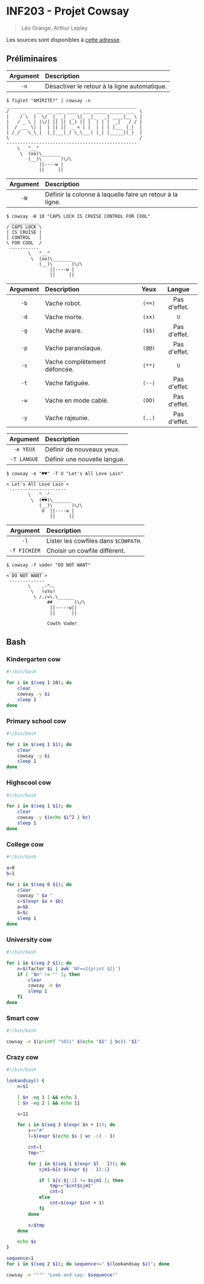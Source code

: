 # INF203 - Projet Cowsay
> Léo Grange, Arthur Lepley

Les sources sont disponibles à [cette adresse](https://github.com/ArtichOwO/INF203-Projet).

## Préliminaires

|Argument|Description|
|:-:|:-|
|`-n`|Désactiver le retour à la ligne automatique.|

```
$ figlet "AMIRITE?" | cowsay -n
________________________________________________
/     _    __  __ ___ ____  ___ _____ _____ ___  \
|    / \  |  \/  |_ _|  _ \|_ _|_   _| ____|__ \ |
|   / _ \ | |\/| || || |_) || |  | | |  _|   / / |
|  / ___ \| |  | || ||  _ < | |  | | | |___ |_|  |
| /_/   \_\_|  |_|___|_| \_\___| |_| |_____|(_)  |
\                                                /
------------------------------------------------
    \   ^__^
     \  (oo)\_______
        (__)\       )\/\
            ||----w |
            ||     ||
```

|Argument|Description|
|:-:|:-|
|`-W`|Définir la colonne à laquelle faire un retour à la ligne.|

```
$ cowsay -W 10 "CAPS LOCK IS CRUISE CONTROL FOR COOL"
 ___________
/ CAPS LOCK \
| IS CRUISE |
| CONTROL   |
\ FOR COOL  /
 -----------
        \   ^__^
         \  (oo)\_______
            (__)\       )\/\
                ||----w |
                ||     ||
```

|Argument|Description|Yeux|Langue|
|:-:|:-|:-:|:-:|
|`-b`|Vache robot.|`(==)`|Pas d'effet.|
|`-d`|Vache morte.|`(xx)`|`U`|
|`-g`|Vache avare.|`($$)`|Pas d'effet.|
|`-p`|Vache paranoïaque.|`(@@)`|Pas d'effet.|
|`-s`|Vache complètement défoncée.|`(**)`|`U`|
|`-t`|Vache fatiguée.|`(--)`|Pas d'effet.|
|`-w`|Vache en mode cablé.|`(OO)`|Pas d'effet.|
|`-y`|Vache rajeunie.|`(..)`|Pas d'effet.|

|Argument|Description|
|:-:|:-|
|`-e YEUX`|Définir de nouveaux yeux.|
|`-T LANGUE`|Définir une nouvelle langue.|

```
$ cowsay -e "♥♥" -T U "Let's All Love Lain"
 _____________________
< Let's All Love Lain >
 ---------------------
        \   ^__^
         \  (♥♥)\_______
            (__)\       )\/\
             U  ||----w |
                ||     ||
```

|Argument|Description|
|:-:|:-|
|`-l`|Lister les cowfiles dans `$COWPATH`.|
|`-f FICHIER`|Choisir un cowfile différent.|

```
$ cowsay -f vader "DO NOT WANT"
 _____________
< DO NOT WANT >
 -------------
        \    ,-^-.
         \   !oYo!
          \ /./=\.\______
               ##        )\/\
                ||-----w||
                ||      ||

               Cowth Vader
```

## Bash

### Kindergarten cow

```bash
#!/bin/bash

for i in $(seq 1 10); do
    clear
    cowsay -y $i
    sleep 1
done
```

### Primary school cow

```bash
#!/bin/bash

for i in $(seq 1 $1); do
    clear
    cowsay -y $i
    sleep 1
done
```

### Highscool cow

```bash
#!/bin/bash

for i in $(seq 1 $1); do
    clear
    cowsay -y $(echo $i^2 | bc)
    sleep 1
done
```

### College cow

```bash
#!/bin/bash

a=0
b=1

for i in $(seq 0 $1); do
    clear
    cowsay " $a "
    c=$(expr $a + $b)
    a=$b
    b=$c
    sleep 1
done
```

### University cow

```bash
#!/bin/bash

for i in $(seq 2 $1); do
    n=$(factor $i | awk 'NF==2{print $2}')
    if [ "$n" != "" ]; then
        clear
        cowsay -b $n
        sleep 1
    fi
done
```

### Smart cow

```bash
#!/bin/bash

cowsay -e $(printf "%02i" $(echo "$1" | bc)) "$1"
```

### Crazy cow

```bash
#!/bin/bash

lookandsay() {
    n=$1

    [ $n -eq 1 ] && echo 1
    [ $n -eq 2 ] && echo 11

    s=11

    for i in $(seq 3 $(expr $n + 1)); do
        s+="#"
        l=$(expr $(echo $s | wc -c) - 1)

        cnt=1
        tmp=""

        for j in $(seq 1 $(expr $l - 1)); do
            sjm1=${s:$(expr $j - 1):1}

            if [ ${s:$j:1} != $sjm1 ]; then
                tmp+="$cnt$sjm1"
                cnt=1
            else
                cnt=$(expr $cnt + 1)
            fi
        done

        s=$tmp
    done

    echo $s
}

sequence=1
for i in $(seq 2 $1); do sequence+=" $(lookandsay $i)"; done

cowsay -e "°°" "Look-and-say: $sequence!"
```
